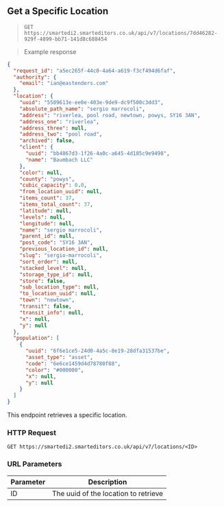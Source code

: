 ## Get a Specific Location

> `GET https://smartedi2.smarteditors.co.uk/api/v7/locations/7dd46282-929f-4899-bb71-141d8c688454`

> Example response

```json
{
  "request_id": "a5ec265f-44c0-4a64-a619-f3cf494d6faf",
  "authority": {
    "email": "ian@eastenders.com"
  },
  "location": {
    "uuid": "5509613e-ee0e-403e-9de9-dc9f500c3dd3",
    "absolute_path_name": "sergio marrocoli",
    "address": "riverlea, pool road, newtown, powys, SY16 3AN",
    "address_one": "riverlea",
    "address_three": null,
    "address_two": "pool road",
    "archived": false,
    "client": {
      "uuid": "bb4867d3-1f26-4a0c-a645-4d185c9e9498",
      "name": "Baumbach LLC"
    },
    "color": null,
    "county": "powys",
    "cubic_capacity": 0.0,
    "from_location_uuid": null,
    "items_count": 37,
    "items_total_count": 37,
    "latitude": null,
    "levels": null,
    "longitude": null,
    "name": "sergio marrocoli",
    "parent_id": null,
    "post_code": "SY16 3AN",
    "previous_location_id": null,
    "slug": "sergio-marrocoli",
    "sort_order": null,
    "stacked_level": null,
    "storage_type_id": null,
    "store": false,
    "sub_location_type": null,
    "to_location_uuid": null,
    "town": "newtown",
    "transit": false,
    "transit_info": null,
    "x": null,
    "y": null
  },
  "population": [
    {
      "uuid": "6f6e1ce5-24d0-4a5c-8e19-28dfa31537be",
      "asset_type": "asset",
      "code": "6e6ce1459d4d78780f88",
      "color": "#000000",
      "x": null,
      "y": null
    }
  ]
}
```

This endpoint retrieves a specific location.


### HTTP Request

`GET https://smartedi2.smarteditors.co.uk/api/v7/locations/<ID>`

### URL Parameters

Parameter | Description
--------- | -----------
ID | The uuid of the location to retrieve
